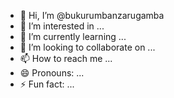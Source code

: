 - 👋 Hi, I’m @bukurumbanzarugamba
- 👀 I’m interested in ...
- 🌱 I’m currently learning ...
- 💞️ I’m looking to collaborate on ...
- 📫 How to reach me ...
- 😄 Pronouns: ...
- ⚡ Fun fact: ...

<!---
bukurumbanzarugamba/bukurumbanzarugamba is a ✨ special ✨ repository because its `README.md` (this file) appears on your GitHub profile.
You can click the Preview link to take a look at your changes.
--->
